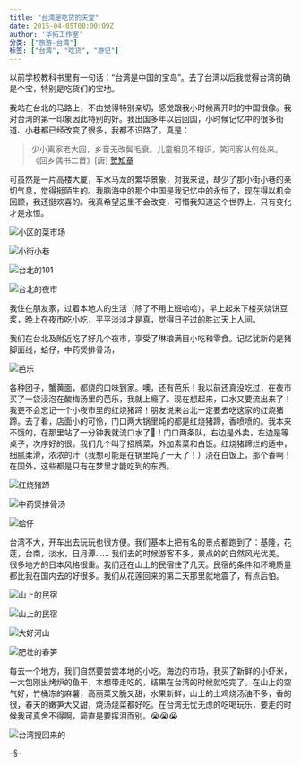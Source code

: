 ```yaml
---
title: "台湾是吃货的天堂"
date: 2015-04-05T00:00:09Z
author: '华拓工作室'
分类: ["旅游-台湾"]
标签: ["台湾", "吃货", "游记"]
---
```


以前学校教科书里有一句话：“台湾是中国的宝岛”。去了台湾以后我觉得台湾的确是个宝，特别是吃货们的宝地。

我站在台北的马路上，不由觉得特别亲切，感觉跟我小时候离开时的中国很像。我对台湾的第一印象因此特别的好。我出国多年以后回国，小时候记忆中的很多街道、小巷都已经改变了很多，我都不识路了。真是：

> 少小离家老大回，乡音无改鬓毛衰。儿童相见不相识，笑问客从何处来。
《回乡偶书二首》[唐] [贺知章](https://baike.baidu.com/item/%E8%B4%BA%E7%9F%A5%E7%AB%A0)

可虽然是一片高楼大厦，车水马龙的繁华景象，对我来说，却少了那小街小巷的亲切气息，觉得挺陌生的。我脑海中的那个中国是我记忆中的永恒了，现在得以机会回顾，我还挺欢喜的。我真希望这里不会改变，可惜我知道这个世界上，只有变化才是永恒。

![小区的菜市场](https://lh3.googleusercontent.com/vvoVKiIwSjDFUgdK_m4JCoc5tDY6SH6M3HpoWdNY67mMAFs1qtbJQYYbLt-VHkEFg_OiJ4rzN0-3hpzHORDS10W9SUgTaFzoJQ0b7uRCVQq8Hy3z7oqyq8p0J41SsbfR3b1maTkK9nArCwmPQfLKBustFoC1hI9rma3NbM9pnorfZn0k5aRArCHUVIBD2GYAey3jTVSfbFkdbtz12djjvyvAif4ocbDaJZOsTWmX43Z8NzFPQKdN6Gc8pwAcgk3UjygisaDVcN4d_72mTVWlP93DmXL0tKu80y6Ae2GL6cgDDJUQ4zk_82USc-hFQvwnwaZWIBzaV8lTxeSywq8bbnPcMSKRA6YIZrODNTLACBaZgXHgucF6K_TZYPxWjYRHL1m7VYprYrs1hSNNfa-zfRv92NJM-rfrwFZWNAbK98Gw33x0vReWjoX85wyCMts80kflADxGH1cwe3QQrYBGFhpW_o9o92aoBRgehnoto-d9yV_9EoVSE_BX9-Gko0cvsetAKqLLa8TBN39l1E1_5A5jzlQy83Nw8pP7rheP80vm-almOt78h0g9eE8wzXZD2NYLsTSAs8r_nr7TcMTIrsQ7VIkYXp6UlgPOgZnxAyiE0poC1SWZqiSS8StQHMb_ANN1cwax1pQyuZHK_SHlQZEfkfdEksc2=w1366-h587-no "小区的菜市场")

 
![小街小巷](https://lh3.googleusercontent.com/BWleczz_fuGIJ_u1fsKEo_x63KxpEI5dBsMasBDlaIT-EJyM_9s6JNlaITDdMN0uPWw0xMmBZmdZ9YZwXyji4FfS_XC6d1-U-pTM6yFse2RngFLN0zNPaSQGyuW2uKlYsgdQH9WzjvjnIrzLU8iXmf7PkTKrMfJqIsNJ-TWJ6e_BWkeiRstnuYUrV8fKAWNKDspgsgeIqJ6-BsYihPWcCzMaMbh4Su44OSCSTWx-K42bTs7R-fhuLiWOZBYI6YxPmmZ41ksKWxh60B8uE1jpZ3Y2DgmKZYZz2s_kwxEK8pr2cLLcYTK3JTs4pMgrZgWmpqy5tcLaP59jChRXjO5FLaFsO2a9G64o5c4MmX0r4CWwubQNTmywjFYtOthwgodxDWMds7n6lmqmP2PQ8jGzK_xJRKtxDkALPUOf_IMe0qXh-cj-SCDcvOzcbZM07m5rpK2F4mpQlb938-tAZo6k7Dd-BOqu_CvWtKRUp2PxM-V4y0vfLEIny7eLDLd3zTH89MKcwgfqP_9P-XtQbiPRzo0D05AyWedsZDB0dtxw78oz0CfvIw0XRjgtIGqtHyjdiNEgonpvIb0SL5NeqCYWm5UJ5k6bMU1VGVPd8vHbqbKddI5pYl8SONMp9GGghC6guWYUtPYMe7o5JKB1rhdB-PQ9-sGvrC-b=w943-h707-no "小街小巷")

![台北的101](https://lh3.googleusercontent.com/QObV6kepgYQdFMp_z349VkAv--fg2Vfi0GsTTgMR6EI07pQkrBKCg1coaoyw1dMLQN8-S04YYWNDXaLLZl06CLPVcQitwMS45pK-V8KO5OiDrFyt5kt0ShugDModRMX5WW7W7pn5KfBD6Xe6M0B1umgwXTRD9i07rbsUceYBjaPyqp1fdaAO66TzN0APK2K_t4tfdPQCw_ZFqUhiNqEc_ioByKlbXReyFV-O0dKbCY3Y7snFDINWs67VQgmUIIbc34DpUq-SB78EB0ZOJRisbQAarOEq7X5U2nO2vFdH90rDYzBSU-qybmMuKrIIsi4NZgYLPmCVxTBDDpJX8EOUOstZML5QlI04_-DMTU9obgoh-PPsKpkQtR-9mWvAVDR1mukcvpZ6QkWdyLNo1vvfXiU8qz_kUPkNWbVxfjy33fkJG7y8ASVLwgkskbWPLpPcYycmWs4i5gjVHOsEubtU7Wk_xaFB8aS2qNcx6SlLfHBxyIImodhcPcCQQMLzHFuZOQw8Yl3nF8CkjgPCuCt7zLWtL0vAmwSPIerSGshcZT2xwtKB4AXfTT_CYem7pAB0hsnK9vng4IJVgzR9wsnEx6BuOH1xBD61XJzw6--KCbvGEAK94lLdQhADCI_BBl6UUxI57K4tE1OzObUYSydlyGeArxZvb4rJ=w531-h707-no "台北的101")

![台北的夜市](https://lh3.googleusercontent.com/uDeno8kZ83Zj8tA9FK1MrvAg5SWkLmZxJAB2RGgAN5HkqTB1q4fcxPoVrSj7HVctZ79Dy5dA9DeopsUOckSet24PNi-iDXtS1xv1xXiJD26_Ca9eNiR89N1_hXMZ3sBcY44DdUtFfFitdYSZjjIssxdbT8w1y7dQc1-W928-a_HOhjqZSui-2zOXYqSvi_eQZSFi-oYJjM-qBUEJ6uuLz9KiC85DRrgUNwFnUiykwX-AfzRKjixf15IqByBdxr1huLB6bi-wK81GzwDtRyHC8LopV3Bkh4q7mGpnCSpuxK9C_CVYDpIu0BHYqy4Axt2bvgDu8ScqBHdfhg_om6RqjmtHqw82dXRB3flmBOD-BsJj_72MTEC5TuggqTOTpEDm-kxkOjXkrf74pHpS0mzu3Rm0LAADyhz3_lri1MaI2zGUEwH0sOpG37d2_iA0fWZ4l2-Hx-8tLn680-j0Al1zpA0bE5KZcFC6X7PKUH7AqeVtiNe7yi0yfdwbjeixBA-RrXC1z4_0BSwEzrMXOKh8G61Q2MZOoEu6nao6pG2npe3iy2UjOUPhXiuRLYrfss6jp9gXbLX4xQq6s9D8a1CXV0cSztDEES40KfhNrXjNB_vTAbGIVaS6e5cIaWxprqQV-N6eytMKkUQJbmAhgmk4qMeQ0MoRfh6Z=w943-h707-no "台北的夜市")

我住在朋友家，过着本地人的生活（除了不用上班哈哈），早上起来下楼买烧饼豆浆，晚上在夜市吃小吃，平平淡淡才是真，觉得日子过的胜过天上人间。

我们在台北及附近吃了好几个夜市，享受了琳琅满目小吃和零食。记忆犹新的是猪脚面线，蛤仔，中药煲排骨汤，

![芭乐](https://lh3.googleusercontent.com/jdezTrkrrxrRqC2Z0hAtimjOo7Le8lfFaLFeqweFrhfjRn3BlACxaa9J51yk4yX-lDnfCKDmlVBlUaFiZKLxVjDwSZoaD4yjCpzvfRG8gObZ50lgGrYOljm3Vga8Gm9zd0GdapWYRy06Sm6G_bGinThUdV9YU8WNafM1-tW4ufOqD9s3sUugXnS3qNt5n0j7a4Ksz70OphquZp8j42Qebf9ijk9Z3dQhL2HAjuo_IAGZfhE0E3VJwMqxDu5EaN11rYFmODXRCvz3NMBEWj54f7rmXSsIi3xMyfxtpX4VZYI6gI-VHyTJKAaaqak7L7wObMN5ZQtWr236rYP_PTYjr4QPPL_lkIMBCPDNmkm8uiVNoeqWrloKxIce8YjLrkCrdHGskF9W9VP5UQvtkibWX9sOl5ZWpF2KKpLZgOwBFVas1QNpd9gAgkAT9Ym1LOkG4ulxXfZSOOPd6ljyqPQhUtks3eSBRqc7pr7palfeNM5CQKRUa8Db0WsWV0QA3wRu9GZjj8c3gwuksf15mlGmbEDp4_ZxLwizq4WhdMLIDqIwB09ne6oKwbQrFKN-5MgRwVMeog-WhwXo4ENp9zk4fvASUhznfZVqrOC3B3zZDe54HWmmhncyMb5P5xP2J-4bfq8yUC6qUGdcbGBt-s2IyVQqtdWHyWeR=w943-h707-no "芭乐")

各种团子，蟹黄面，都烧的口味到家。噢，还有芭乐！我以前还真没吃过，在夜市买了一袋浸泡在酸梅汤里的芭乐，我就上瘾了。现在想起来，口水又要流出来了！我更不会忘记一个小夜市里的红烧猪蹄！朋友说来台北一定要去吃这家的红烧猪蹄。去了看，店面小的可怜，门口两大锅里炖的都是红烧猪蹄，香喷喷的。我本来不饿的，在那里站了一分钟我就流口水了🤤！门口两条队，右边是外卖，左边是等桌子，次序好的很。我们几个叫了招牌菜，外加素菜和白饭。红烧猪蹄烂的适中，细腻柔滑，浓浓的汁（我想可能是在锅里炖了一天了！）浇在白饭上，那个香啊！在国外，这些都是只有在梦里才能吃到的东西。

![红烧猪蹄](https://lh3.googleusercontent.com/rP3eXbhRj_MdhiWYidNBoTNRLBtPeINl9t2UjnWLDeAq5CPfL5Yannwszgr-dwONI2wgEm8EeK6wIzJCRUtRwfVUhs8pG8GPD3vy1OynjM8GPhPTeLz8N6NGljrN9kqV9mWf3vetKv0oenykLZXhzXWW6FP6Ypnijcj_xr9Nbav0CGXty8UZ9SqKlwa4dup5L9-rOTKhNZAKUFz1OViOqMx0E8mGJdIx84ATCn7nOk6pHBE6lPib4vNTXTmftWTiBKBvup5FobXOWmZHigX7MMV5NUPUn0MRzOcQDt8g_2Ikv0lUHS7LiDSJFKXtTYq20sHl4W-IkNCm-PP7YiPw-iZZ-lfIgUwsCr22dp9ZK3JkAWamFhN7KTbfeEsPg2Xw7YonsOmycggmYEdMrLXauw8VqjTKqlTkm5uO8m4T2ev6HGgR0JYPDmUmKN7Hvvnk-bNeIge91FjOqI2fxX8YRLx3I-efZqEgSUIlhbKBez-B2iK1mFxdLEe71R33BKOWYhDM0nBO98Tn8BFAFE_w6KyYwZxEmR8XcU9gbx9y8UtTJ_Ehd-k5bjbMuTtMuk6yZ4hJZc85nGAFXX_gBE4fm9kehbZqLz2n6V3Q8A_Y4gW7oZAJCywx0aKilr1iA7i26juGDmhvjR-an3nEI_Wt98VYGmOBLaJM=w277-h369-no "红烧猪蹄")

![中药煲排骨汤](https://lh3.googleusercontent.com/lqsXj_NKemLF31Ts0iv0ACw8f3hiJXy6ozTQzRIsrbeqYRhLNiUaCadZuaR-8eyWhsQY9O5VExf-itjiR1DoNfMMQIes399sdm54oi1dfFYx2eN9jXdbAehegDoR0TUHcT_iHWnmyI_OmLa7X6MChDBKKHvJJNPviBNxjUJTGQLCU9AajrPrJDadVRT8dYcx2DOuL5_5d-bJHGPJsGHm8_64rTca6VMVTcMcSdiJcYqoYf61oUpdxiMMBrB-65ipT7SbDa5AYA7nClEE3TzZdWIi_kXr41pPByVS_aDNlRquTYHKM_DGP9Gj_xya4h9lAMGaWCnBLfD0E3M4fdSSdXPi20H67xj0mVy8toImotDUmo6eS9tHjmPBjhG0cAS4CIp9mYP5guv27sG0HfbNhRWsqKiptL6-8ZVqYTDBEKY4-5l4bsXiVpcI32WKZ6tC87qCDlAKdPxDe-mLXzHs4VMOPbJvLj66pBi7M8fvVnsdcqdprCrnviEBr9LS0p92nU33HlYVh3CCITJ45q1cluYt3k_nSyZ4g7onJp6ou8infCaA3vg5Z_IKv6DahNLeSBGbNTRxA93JFbIcpiyijP9xym92NYQGUYBB3ERnaEZV70ClB6SxKO3M_g_ZealFwHoUi3PUND2KCvC5dFbT8m-hrZNvzLjD=w786-h707-no "中药煲排骨汤")

![蛤仔](https://lh3.googleusercontent.com/1NMWFiwaCr1kq9NwGRdd4i2k1QdINBFgJ5L-_X8qKGj4UMYk_lJfEQa4AubkdwZuybVMYCpH020AYagtbgpkVjiJ0jUriLaZU0KWvffpZBUS-S28q_ABRvufc32if4oa7IoDlbunSY1NbOD3Qp5CmG6DP8eI6V8T-LmZ6GQXltX9KJAzyaAA9JwTFatcRg-HdujbgfF-wV8mk0kkB3pOvvzXeYZEb1gu8yNw7Z4mNUK8ww-DQZrPpd_Wc9rAlfS_qZUzrdsnsQ5QfVU8DFq0J6GxtjeBkCZaEMfQe63-szHN4FKd9PXQbEmU9SUsEhA0bQZzEdIRMv2Smlne6BAVRfmJJjN6IMtn8VfZcLAurQObpUE2eb52F50tkkfSuBLjLQlnV0czquQfvIMmPW7TuzEY2IH0dVSAYDS4TcPAtGOewLoJhxPcIZX5p0qw74xt-uuvqSWOIrpqSgVbuMtGGUenBqWO3WVLbD31dVJpjlXql1dM6odcpzVKtfNGu0hXnppb9b6JH81ZpxMz1EHem90Ts7NMvV5NU2RsaBGWy1YJBZbgqCPHVGHmWjAjmtP-meC5lF_Q4GvhjRwDHhzqd7aoDISJUGKEYDtAls6sRG1JcnC5178j6qQRsW7ZsY5Q1-9dMCZYM4OEluokQzL6-X3N0-XiWJNQ=w1147-h707-no "蛤仔")

台湾不大，开车出去玩玩也很方便。我们基本上把有名的景点都跑到了：基隆，花莲，台南，淡水，日月潭...... 我们去的时候游客不多，景点的的自然风光优美。很多地方的日本风格很重。我们还在山上的民宿住了几天。民宿的条件和环境质量都比我在国内去的好很多。我们从花莲回来的第二天那里就地震了，有点后怕。

![山上的民宿](https://lh3.googleusercontent.com/KHqQkwRYkZahQPkB4fKJGvz1KlXYGBGzA9QM3BId_x50fNyc8zp2IUuvlqyZGcC7q2exB6_jYntTlLAW_s4R7vbL0okL0RD3spsuMJ6sprfpSBXrSU02o3EZrVL3C0kXLL-b91b23kFwYNIDion3jDYXVmPBa5Q_qk_ZVnnDxLEYOmguMVoNm2gNh33EXD27KcmKUKE1fb4puw4CeJrUghlOMsmDa6Jr3i5g2UYbMhMUTkxFEVKr94mAINs-N-U_Wsyo_-844ZXthVUe45iIteVtFeJ4iJtF5t_HRxHZK5Lj9pE8IXyliQi3G6_pyUJ0MKC1ZREhdLvrxeVzXtid7ufFRY05sVOlyM40zXBcB62xChOaFywKCpaOVBy-nNL1P1plgstM8ERApXGns-p0r6Rr947jCmu-M5rDAyGK7ygRCBRuITN9fNG0aVK0sdoTg2W163hk6niS7cyexA8ofnsTZ650uD1MVQKRlUzFh5gW1TuP9fgqv6x6gLy-QpGVXPcmBJso9zSfSkwDKqkE2gL4cvQB4A0z3m-OTNXUWAMBqyeVx22Je7-O8aCAb8SfNq-vRg6g2lPE3aR5B_BINt047Q8aAa0kLCDhL2KpUtGzzHOwwMPczqe5HcKYyJZscLKdI-wxZtHFV4r67JSzPMgT8FjqmKZx=w943-h707-no "山上的民宿")

![山上的民宿](https://lh3.googleusercontent.com/HQrZd1YJhQU3aaaFj64XuDYeEQKzxdSTpIlDeZkopNOik1GcWTwHb20jRhfUrNTh7W-QAyIy_5ndJhSQ-KsZNNPmLjZs4ujybszZyAzqAa0tI_Wptazjcyy_vyi7DqwASTG4R4Q_mH1mGR6bxQa2j8JsghK0S1vzPq_BMFIEMHXfxUBa9-V0tw95lYLpzUikVCihWDPaZVum3r5GOI2BsX3ZQIXvz5ZfvzesoLWXGdAwTppojAeAvQRMTqRvnQLW0KgcQqYTXC1Aqx6tl0CXWxF44g7Vvv41avkvAzFyUEk7_I5T2affhTLITKVRN7sR10rEhbhi02FRGD9N3jNSeec55cs0uxh2CuK4PXEh03YAsgpWSU8o8JrESSgstXUbPYDL1UczDWv_xcnQUhILgZFt0KIrYLrFEoziIBijtcXWM9MCp8fc5LVP_9Ser97UI6JfqU8s23w9ver7iuRf1fgKmdpsMpf8f6Z6zKZ4sAwkQZM-a6ABV5JpWuc9pQZ2m5X7pznVliN5M5iFf71ybhRgpckeTPoEr1280aDeOxz7GNJD7YKKqc4g3TTXDLxvsTq1vt-4Wh62wlR1mpBoSLo3EhbARSDcp1cBWmxMG7CGecmUuir_DPXuU9ZvXQipuLlXMDgjtAkmtnH0z_m7V4O3eRpY2q_B=w943-h707-no "山上的民宿")

![大好河山](https://lh3.googleusercontent.com/ririOHOFUwSCOIlTBwnG4Pwvmp6FnPie5Owues6f1z85OVo6KBZRtHOBwqrYhTdlU0mrABJZoD-rQzHBCm-8s34JDUgleW0ObRYj4v60r4Mk_OO-OhJIXL_vetkT_zy3VL3jU8hflOts0SHX0EFkK5s4fU4q3CwmVFL9YZcpGB3LJoknFMXOsgPSqN5OtfvE5pIdA8LYKKQ_L5VtWesa6O6kP41-juZ9AquwVyp-hNuPJrU7zD5snOyN0xvXeO1rstDEsa4Ydc0u-BxSaUrEogXTjk2DqYeDGphmynTGgC0IrbOd_OKQStRilU4xOilcE__F8dNokGT0yYYWoGKQP4XVaeMf5Kwm9AIIIqBgGLlLV9o3cj1l3dtGc-kPW-oWqBFHY5iPkMopsmIn96k_570bskfMHjTd-qJGSwK5t6Uc2_-Poo95lF8Sq9ALJpjEdu2QsIFw6umKfXJcNcUG_GKeeZHY4iqmcaFdRYa8y0KoSBC1J8dXE6N8pR_xRw58jdylvADrV60GaSFGuQbCAcdaYp7lfiEXDigKMt9QO6VgSOaGq1HVN_gALYK6Yzbmmo3-hbdFWgcrEn04PWik-j15Hw4nwQ18EBreDXqBxP-qO-5fOTWJ--McYtWCKAKovsGmjI9Ne6Hnl2fGjZ0LW2_b7QNm6Wd0=w943-h707-no "大好河山")

![肥壮的春笋](https://lh3.googleusercontent.com/LP3G_evvCXU80o4FMp5x3F_hej4qYVqKSECj2EkVp6snvbo4gDCzdaunIH2zSYxomKvF8Eh4CvxiqvGPIgW7GkSYlqiMqyQ0pB7-pPJmD2xUchv56g7Wr8jClPC6PZ7J-TMY-g3uA8aDHPO8UymWbIovGvQc9EHU_xqUc25sTr2SkSgyvkGKigrwVzAxCpPSImhuA20-kwtMmpo4bEKFzCwp--NbnAdSBHR2lXBrh20miZBUoe2zlz3jsPdpQobX9pCwVrJnKuN0Naky0zhmh4qSneGy4WPUpmT3HPYFsRjC9_sAas26vCshfJAZCSzvWXSFTx2Hw87eHJDXDvyvmBNJ6Jnsxr-YaPSj-jEJYsL6FbiOpUopHa2G68OBBmSc7vLx1U1YmoF9tQQFePaVH7DhZpa0PmKxti22FFr06ImWTMKZ47hVyRER4L9oZclteBhlmUALC1KVtJaRQSN8GrmDK1OqpJv7gfVzrk_OmDYHSAN8LSnQkCwPzltePQcXfuBLtQUBemnaCoz-mcx5GB38E6fZ5FXDPSQbFKZ6lDyEOrPnF4mKqfyCFMtd05HmxM9wabgWKF1qUaDj94UeiKQ2MSi_2e_WxmulPRtiFLP6ex_twsa5ke3Im99g2Ws-vXpLDRI5_U9dRiyZVMrsAw-te6g1f7xw=w512-h707-no "肥壮的春笋")

每去一个地方，我们自然要尝尝本地的小吃。海边的市场，我买了新鲜的小虾米，一大包刚出烤炉的鱼干，本想带走吃的，结果在台湾的时候就吃完了。在山上的空气好，竹桶冻的麻薯，高丽菜又脆又甜，水果新鲜，山上的土鸡烧汤油不多，香的很，春天的嫩笋大又甜，烧汤烧菜都好吃。在台湾无忧无虑的吃喝玩乐，要走的时候我可真舍不得啊，简直是要挥泪而别。😭😭😭

![台湾搜回来的](https://lh3.googleusercontent.com/RGrXL_NJD_QkJSTn54lt_Sv8SF4tI4bTAmqV45Zu_obCLLPjlfypARigYTF99q1E7hH8dIuPUmiZWSgKRhDo-C6-8FZHig_KqPhCmXhioePHq8V6KcAR8Ukhgt3E1BE_Y-NxSRLoLVMnJWG5xd8U_VvaGc5vOyzvf5JRTPAo6zln1Lz8yelqIz3rXQROuVzfYbnDByGPj8BNfJTM7p6XdZanfCGZFhiSrfo_QR7BrjhlJ8hyfTkE2famZPyFTUqlYRNIYsmooNCB5LvfIpfSzu9QCTTrOGMKdn_mmoHDKuSbQU2RLd_Pga3SVio36lwVE2QG2ZC1Dvx-O3PTs9w8rnTn19P7gHImwyugIqaRf4epPuQ8_swRiR8pWAVOprQMmhBsm22XmLonxnzcn45oijkDm397C-_0HeRoiT9lFqrW_j_aBMDunDfUAAGfC5mTG2-iGFi4xdlzmg8SJdBn69Cl95BcodE2RKIo61X_jy14rS4ISemWIreuh7RpT9RVdpkyJRHEymzwNrDD_JVGdVZXHNsHnRQlkBn4c9F36vTa-_CBug2brqJ_doSUH4Uo8PlLalzsftmsbkGlRnH83jAw2zf6uKKhwz_2OZ2FgnBpUi4T37vemXNj7WsO_rOLH9vHYGvBv8Dv1gOhPNXI-7fDSy1EBdmD=w934-h720-no "台湾搜回来的")

–§–